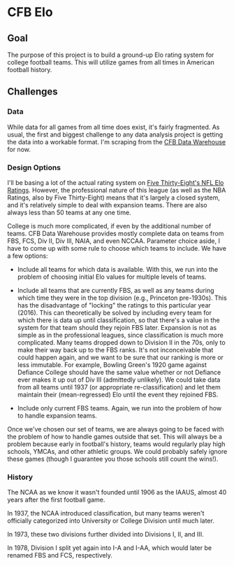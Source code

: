 # CFB Elo

## Goal

The purpose of this project is to build a ground-up Elo rating system for college football teams. This will utilize games from all times in American football history.

## Challenges

### Data

While data for all games from all time does exist, it's fairly fragmented. As usual, the first and biggest challenge to any data analysis project is getting the data into a workable format. I'm scraping from the [CFB Data Warehouse](http://cfbdatawarehouse.com/index.php) for now.

### Design Options

I'll be basing a lot of the actual rating system on [Five Thirty-Eight's NFL Elo Ratings](http://fivethirtyeight.com/datalab/nfl-elo-ratings-are-back/). However, the professional nature of this league (as well as the NBA Ratings, also by Five Thirty-Eight) means that it's largely a closed system, and it's relatively simple to deal with expansion teams. There are also always less than 50 teams at any one time.  

College is much more complicated, if even by the additional number of teams. CFB Data Warehouse provides mostly complete data on teams from FBS, FCS, Div II, Div III, NAIA, and even NCCAA. Parameter choice aside, I have to come up with some rule to choose which teams to include. We have a few options:

* Include all teams for which data is available. With this, we run into the problem of choosing initial Elo values for multiple levels of teams.

* Include all teams that are currently FBS, as well as any teams during which time they were in the top division (e.g., Princeton pre-1930s). This has the disadvantage of "locking" the ratings to this particular year (2016). This can theoretically be solved by including every team for which there is data up until classification, so that there's a value in the system for that team should they rejoin FBS later. Expansion is not as simple as in the professional leagues, since classification is much more complicated. Many teams dropped down to Division II in the 70s, only to make their way back up to the FBS ranks. It's not inconceivable that could happen again, and we want to be sure that our ranking is more or less immutable. For example, Bowling Green's 1920 game against Defiance College should have the same value whether or not Defiance ever makes it up out of Div III (admittedly unlikely). We could take data from all teams until 1937 (or appropriate re-classification) and let them maintain their (mean-regressed) Elo until the event they rejoined FBS.

* Include only current FBS teams. Again, we run into the problem of how to handle expansion teams.

Once we've chosen our set of teams, we are always going to be faced with the problem of how to handle games outside that set. This will always be a problem because early in football's history, teams would regularly play high schools, YMCAs, and other athletic groups. We could probably safely ignore these games (though I guarantee you those schools still count the wins!).

### History

The NCAA as we know it wasn't founded until 1906 as the IAAUS, almost 40 years after the first football game.

In 1937, the NCAA introduced classification, but many teams weren't officially categorized into University or College Division until much later.

In 1973, these two divisions further divided into Divisions I, II, and III.

In 1978, Division I split yet again into I-A and I-AA, which would later be renamed FBS and FCS, respectively.

